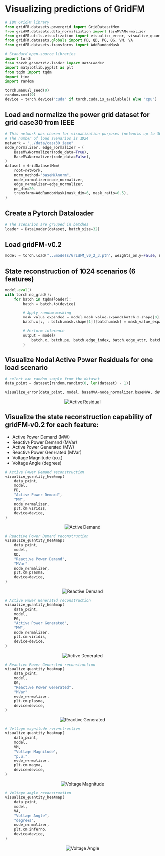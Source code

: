 # Visualizing predictions of GridFM

```python
# IBM GridFM library
from gridFM.datasets.powergrid import GridDatasetMem
from gridFM.datasets.data_normalization import BaseMVANormalizer
from gridFM.utils.visualization import visualize_error, visualize_quantity_heatmap
from gridFM.datasets.globals import PD, QD, PG, QG, VM, VA
from gridFM.datasets.transforms import AddRandomMask

# Standard open-source libraries
import torch
from torch_geometric.loader import DataLoader
import matplotlib.pyplot as plt
from tqdm import tqdm
import time
import random

torch.manual_seed(0)
random.seed(0)
device = torch.device("cuda" if torch.cuda.is_available() else "cpu")

```

## Load and normalize the power grid dataset for grid case30 from IEEE

```python
# This network was chosen for visualization purposes (networks up to 300 buses were tested)
# The number of load scenarios is 1024
network = "../data/case30_ieee"
node_normalizer, edge_normalizer = (
    BaseMVANormalizer(node_data=True),
    BaseMVANormalizer(node_data=False),
)
dataset = GridDatasetMem(
    root=network,
    norm_method="baseMVAnorm",
    node_normalizer=node_normalizer,
    edge_normalizer=edge_normalizer,
    pe_dim=20,
    transform=AddRandomMask(mask_dim=6, mask_ratio=0.5),
)
```

## Create a Pytorch Dataloader

```python
# The scenarios are grouped in batches
loader = DataLoader(dataset, batch_size=32)
```

## Load gridFM-v0.2
```python
model = torch.load("../models/GridFM_v0_2_3.pth", weights_only=False, map_location=device).to(device)
```

## State reconstruction of 1024 scenarios (6 features)

```python
model.eval()
with torch.no_grad():
    for batch in tqdm(loader):
        batch = batch.to(device)

        # Apply random masking
        mask_value_expanded = model.mask_value.expand(batch.x.shape[0], -1)
        batch.x[:, : batch.mask.shape[1]][batch.mask] = mask_value_expanded[batch.mask]

        # Perform inference
        output = model(
            batch.x, batch.pe, batch.edge_index, batch.edge_attr, batch.batch
        )
```

## Visualize Nodal Active Power Residuals for one load scenario

```python
# select one random sample from the dataset
data_point = dataset[random.randint(0, len(dataset) - 1)]

visualize_error(data_point, model, baseMVA=node_normalizer.baseMVA, device=device)
```
<p align="center">
  <img src="../figs/active_residual.png" alt="Active Residual"/>
  <br/>
</p>


## Visualize the state reconstruction capability of gridFM-v0.2 for each feature:
- Active Power Demand (MW)
- Reactive Power Demand (MVar)
- Active Power Generated (MW)
- Reactive Power Generated (MVar)
- Voltage Magnitude (p.u.)
- Voltage Angle (degrees)

```python
# Active Power Demand reconstruction
visualize_quantity_heatmap(
    data_point,
    model,
    PD,
    "Active Power Demand",
    "MW",
    node_normalizer,
    plt.cm.viridis,
    device=device,
)
```
<p align="center">
  <img src="../figs/active_demand.png" alt="Active Demand"/>
  <br/>
</p>

```python
# Reactive Power Demand reconstruction
visualize_quantity_heatmap(
    data_point,
    model,
    QD,
    "Reactive Power Demand",
    "MVar",
    node_normalizer,
    plt.cm.plasma,
    device=device,
)
```
<p align="center">
  <img src="../figs/reactive_demand.png" alt="Reactive Demand"/>
  <br/>
</p>

```python
# Active Power Generated reconstruction
visualize_quantity_heatmap(
    data_point,
    model,
    PG,
    "Active Power Generated",
    "MW",
    node_normalizer,
    plt.cm.viridis,
    device=device,
)
```
<p align="center">
  <img src="../figs/active_generated.png" alt="Active Generated"/>
  <br/>
</p>

```python
# Reactive Power Generated reconstruction
visualize_quantity_heatmap(
    data_point,
    model,
    QG,
    "Reactive Power Generated",
    "MVar",
    node_normalizer,
    plt.cm.plasma,
    device=device,
)
```
<p align="center">
  <img src="../figs/reactive_generated.png" alt="Reactive Generated"/>
  <br/>
</p>

```python
# Voltage magnitude reconstruction
visualize_quantity_heatmap(
    data_point,
    model,
    VM,
    "Voltage Magnitude",
    "p.u.",
    node_normalizer,
    plt.cm.magma,
    device=device,
)
```
<p align="center">
  <img src="../figs/voltage_magnitude.png" alt="Voltage Magnitude"/>
  <br/>
</p>

```python
# Voltage angle reconstruction
visualize_quantity_heatmap(
    data_point,
    model,
    VA,
    "Voltage Angle",
    "degrees",
    node_normalizer,
    plt.cm.inferno,
    device=device,
)
```
<p align="center">
  <img src="../figs/voltage_angle.png" alt="Voltage Angle"/>
  <br/>
</p>
